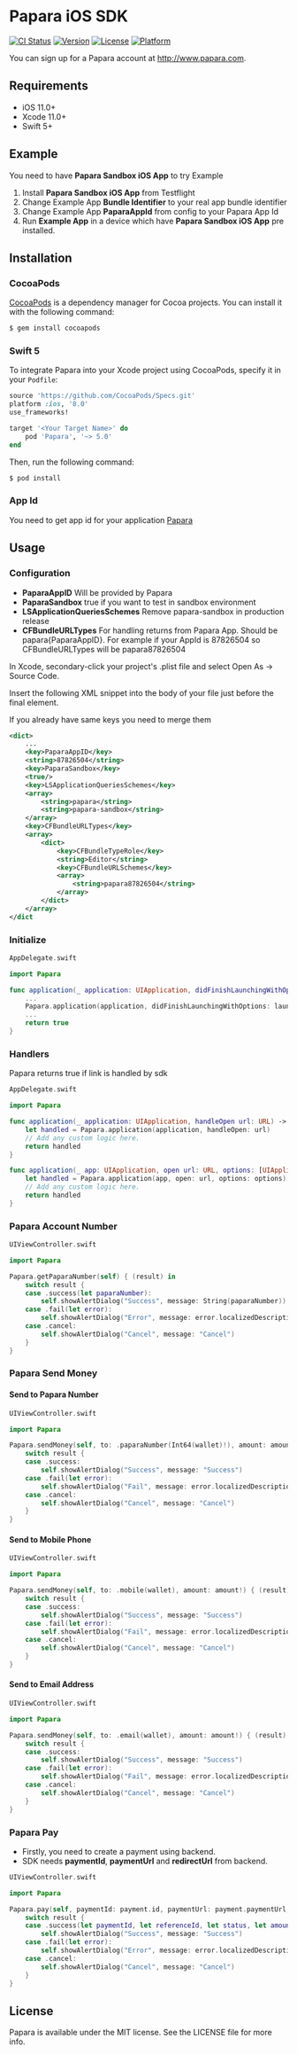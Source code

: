 # Papara iOS SDK

[![CI Status](http://img.shields.io/travis/paparateam/papara-ios.svg?style=flat)](https://travis-ci.org/paparateam/papara-ios)
[![Version](https://img.shields.io/cocoapods/v/Papara.svg?style=flat)](http://cocoapods.org/pods/Papara)
[![License](https://img.shields.io/cocoapods/l/Papara.svg?style=flat)](http://cocoapods.org/pods/Papara)
[![Platform](https://img.shields.io/cocoapods/p/Papara.svg?style=flat)](http://cocoapods.org/pods/Papara)

You can sign up for a Papara account at http://www.papara.com.

## Requirements

- iOS 11.0+
- Xcode 11.0+
- Swift 5+

## Example

You need to have **Papara Sandbox iOS App** to try Example

1. Install **Papara Sandbox iOS App** from Testflight 
2. Change Example App **Bundle Identifier** to your real app bundle identifier
3. Change Example App **PaparaAppId** from config to your Papara App Id
4. Run **Example App** in a device which have **Papara Sandbox iOS App** pre installed.

## Installation

### CocoaPods
[CocoaPods](http://cocoapods.org) is a dependency manager for Cocoa projects. You can install it with the following command:

```bash
$ gem install cocoapods
```

### Swift 5

To integrate Papara into your Xcode project using CocoaPods, specify it in your `Podfile`:

```ruby
source 'https://github.com/CocoaPods/Specs.git'
platform :ios, '8.0'
use_frameworks!

target '<Your Target Name>' do
    pod 'Papara', '~> 5.0'
end
```

Then, run the following command:

```bash
$ pod install
```

### 

### App Id

You need to get app id for your application [Papara](http://www.papara.com)

## Usage

### Configuration

* **PaparaAppID** Will be provided by Papara
* **PaparaSandbox** true if you want to test in sandbox environment
* **LSApplicationQueriesSchemes** Remove papara-sandbox in production release
* **CFBundleURLTypes** For handling returns from Papara App. Should be papara{PaparaAppID}. For example if your AppId is 87826504 so CFBundleURLTypes will be papara87826504


In Xcode, secondary-click your project's .plist file and select Open As -> Source Code.

Insert the following XML snippet into the body of your file just before the final </dict> element.

If you already have same keys you need to merge them

```xml
<dict>
	...
	<key>PaparaAppID</key>
	<string>87826504</string>
	<key>PaparaSandbox</key>
	<true/>
	<key>LSApplicationQueriesSchemes</key>
	<array>
		<string>papara</string>
		<string>papara-sandbox</string>
	</array>
	<key>CFBundleURLTypes</key>
	<array>
		<dict>
			<key>CFBundleTypeRole</key>
			<string>Editor</string>
			<key>CFBundleURLSchemes</key>
			<array>
				<string>papara87826504</string>
			</array>
		</dict>
	</array>
</dict
```

### Initialize

```swift
AppDelegate.swift

import Papara

func application(_ application: UIApplication, didFinishLaunchingWithOptions launchOptions: [UIApplicationLaunchOptionsKey: Any]?) -> Bool {
	...
    Papara.application(application, didFinishLaunchingWithOptions: launchOptions)
    ...
    return true
}

```

### Handlers

Papara returns true if link is handled by sdk

```swift
AppDelegate.swift

import Papara

func application(_ application: UIApplication, handleOpen url: URL) -> Bool {
    let handled = Papara.application(application, handleOpen: url)
    // Add any custom logic here.
    return handled
}

func application(_ app: UIApplication, open url: URL, options: [UIApplication.OpenURLOptionsKey : Any]) -> Bool {
    let handled = Papara.application(app, open: url, options: options)
    // Add any custom logic here.
    return handled
}
```

### Papara Account Number

```swift
UIViewController.swift

import Papara

Papara.getPaparaNumber(self) { (result) in
    switch result {
    case .success(let paparaNumber):
        self.showAlertDialog("Success", message: String(paparaNumber))
    case .fail(let error):
        self.showAlertDialog("Error", message: error.localizedDescription)
    case .cancel:
        self.showAlertDialog("Cancel", message: "Cancel")
    }
}
```

### Papara Send Money

#### Send to Papara Number

```swift
UIViewController.swift

import Papara

Papara.sendMoney(self, to: .paparaNumber(Int64(wallet)!), amount: amount!) { (result) in
    switch result {
    case .success:
        self.showAlertDialog("Success", message: "Success")
    case .fail(let error):
        self.showAlertDialog("Fail", message: error.localizedDescription)
    case .cancel:
        self.showAlertDialog("Cancel", message: "Cancel")
    }
}
```

#### Send to Mobile Phone

```swift
UIViewController.swift

import Papara

Papara.sendMoney(self, to: .mobile(wallet), amount: amount!) { (result) in
    switch result {
    case .success:
        self.showAlertDialog("Success", message: "Success")
    case .fail(let error):
        self.showAlertDialog("Fail", message: error.localizedDescription)
    case .cancel:
        self.showAlertDialog("Cancel", message: "Cancel")
    }
}
```

#### Send to Email Address

```swift
UIViewController.swift

import Papara

Papara.sendMoney(self, to: .email(wallet), amount: amount!) { (result) in
    switch result {
    case .success:
        self.showAlertDialog("Success", message: "Success")
    case .fail(let error):
        self.showAlertDialog("Fail", message: error.localizedDescription)
    case .cancel:
        self.showAlertDialog("Cancel", message: "Cancel")
    }
}
```

### Papara Pay

* Firstly, you need to create a payment using backend.
* SDK needs **paymentId**, **paymentUrl** and **redirectUrl** from backend.

```swift
UIViewController.swift

import Papara

Papara.pay(self, paymentId: payment.id, paymentUrl: payment.paymentUrl, redirectUrl: payment.redirectUrl) { (result) in
    switch result {
    case .success(let paymentId, let referenceId, let status, let amount):
        self.showAlertDialog("Success", message: "Success")
    case .fail(let error):
        self.showAlertDialog("Error", message: error.localizedDescription)
    case .cancel:
        self.showAlertDialog("Cancel", message: "Cancel")
    }
}
```

## License

Papara is available under the MIT license. See the LICENSE file for more info.
